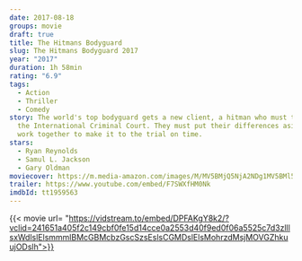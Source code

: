 ```yaml
---
date: 2017-08-18
groups: movie
draft: true
title: The Hitmans Bodyguard
slug: The Hitmans Bodyguard 2017
year: "2017"
duration: 1h 58min
rating: "6.9"
tags:
  - Action
  - Thriller
  - Comedy
story: The world's top bodyguard gets a new client, a hitman who must testify at
  the International Criminal Court. They must put their differences aside and
  work together to make it to the trial on time.
stars:
  - Ryan Reynolds
  - Samul L. Jackson
  - Gary Oldman
moviecover: https://m.media-amazon.com/images/M/MV5BMjQ5NjA2NDg1MV5BMl5BanBnXkFtZTgwMDAzNDc4MjI@._V1_SY1000_CR0,0,657,1000_AL_.jpg
trailer: https://www.youtube.com/embed/F7SWXfHM0Nk
imdbId: tt1959563
---
```


{{< movie url= "https://vidstream.to/embed/DPFAKgY8k2/?vclid=241651a405f2c149cbf0fe15d14cce0a2553d40f9ed0f06a5525c7d3zlllsxWdlslElsmmmlBMcGBMcbzGscSzsEslsCGMDslElsMohrzdMsjMOVGZhkuujODslh">}}
